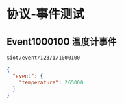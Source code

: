 # 协议-事件测试

## Event1000100 温度计事件

`$iot/event/123/1/1000100`

```json
{
  "event": {
    "temperature": 265000
  }
}
```
